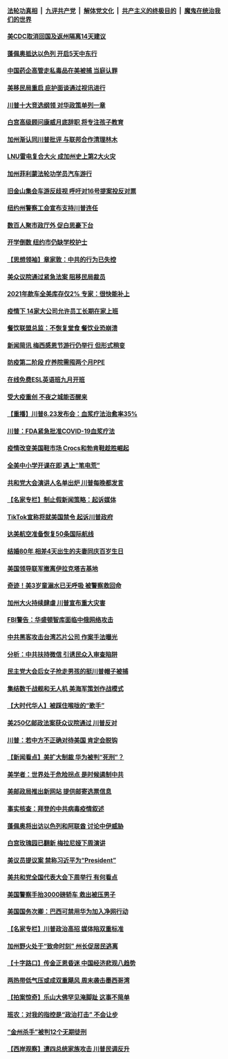 

####  [法轮功真相](../../../../basic/blob/master/README.md?t=08250003) &nbsp;|&nbsp; [九评共产党](../../../../9ping.md/blob/master/README.md?t=08250003) &nbsp;|&nbsp; [解体党文化](../../../../jtdwh.md/blob/master/README.md?t=08250003)  &nbsp;|&nbsp; [共产主义的终极目的](../../../../gczydzjmd.md/blob/master/README.md?t=08250003) &nbsp;|&nbsp; [魔鬼在统治我们的世界](../../../../mgztzwmdsj.md/blob/master/README.md?t=08250003) 

#### [美CDC取消回国及返州隔离14天建议](../pages/nsc412/n12353788.md?t=08250003) 

#### [蓬佩奥抵达以色列 开启5天中东行](../pages/nsc412/n12353828.md?t=08250003) 

#### [中国药企高管走私毒品在美被捕 当庭认罪](../pages/nsc412/n12352694.md?t=08250003) 

#### [美移民局重启 庇护面谈通过视讯进行](../pages/nsc412/n12352623.md?t=08250003) 

#### [川普十大竞选纲领 对华政策单列一章](../pages/nsc412/n12353401.md?t=08250003) 

#### [白宫高级顾问康威月底辞职 将专注孩子教育](../pages/nsc412/n12353067.md?t=08250003) 

#### [加州渐认同川普批评  与联邦合作清理林木](../pages/nsc412/n12352979.md?t=08250003) 

#### [LNU雷电复合大火 成加州史上第2大火灾](../pages/nsc412/n12352942.md?t=08250003) 

#### [加州菲利蒙法轮功学员汽车游行](../pages/nsc412/n12352896.md?t=08250003) 

#### [旧金山集会车游反歧视 呼吁对16号提案投反对票](../pages/nsc412/n12352865.md?t=08250003) 

#### [纽约州警察工会宣布支持川普连任](../pages/nsc412/n12352618.md?t=08250003) 

#### [数百人聚市政厅外 促白思豪下台](../pages/nsc412/n12352615.md?t=08250003) 

#### [开学倒数 纽约市仍缺学校护士](../pages/nsc412/n12352613.md?t=08250003) 

#### [【思想领袖】章家敦：中共的行为已失控](../pages/nsc412/n12290301.md?t=08250003) 

#### [美众议院通过紧急法案 阻移民局裁员](../pages/nsc412/n12352273.md?t=08250003) 

#### [2021年款车全美库存仅2% 专家：很快能补上](../pages/nsc412/n12352046.md?t=08250003) 

#### [疫情下 14家大公司允许员工长期在家上班](../pages/nsc412/n12338931.md?t=08250003) 

#### [餐饮联盟总监：不恢复堂食 餐饮业恐崩溃](../pages/nsc412/n12351968.md?t=08250003) 

#### [新闻简讯 梅西感恩节游行仍举行 但形式稍变](../pages/nsc412/n12352111.md?t=08250003) 

#### [防疫第二阶段 疗养院需囤两个月PPE](../pages/nsc412/n12352115.md?t=08250003) 

#### [在线免费ESL英语班九月开班](../pages/nsc412/n12352118.md?t=08250003) 

#### [受大疫重创 不夜之城能否醒来](../pages/nsc412/n12352120.md?t=08250003) 

#### [【重播】川普8.23发布会：血浆疗法治愈率35%](../pages/nsc412/n12351841.md?t=08250003) 

#### [川普：FDA紧急批准COVID-19血浆疗法](../pages/nsc412/n12352093.md?t=08250003) 

#### [疫情改变美国鞋市场 Crocs和勃肯鞋趁胜崛起](../pages/nsc412/n12351748.md?t=08250003) 

#### [全美中小学开课在即 遇上“笔电荒”](../pages/nsc412/n12351886.md?t=08250003) 

#### [共和党大会演讲人名单出炉 川普每晚都发言](../pages/nsc412/n12351939.md?t=08250003) 

#### [【名家专栏】制止假新闻策略：起诉媒体](../pages/nsc412/n12351254.md?t=08250003) 

#### [TikTok宣称将就美国禁令 起诉川普政府](../pages/nsc412/n12351752.md?t=08250003) 

#### [达美航空准备恢复50条国际航线](../pages/nsc412/n12351583.md?t=08250003) 

#### [结婚80年 相差4天出生的夫妻同庆百岁生日](../pages/nsc412/n12351561.md?t=08250003) 

#### [美国领导联军撤离伊拉克塔吉基地](../pages/nsc412/n12351654.md?t=08250003) 

#### [奇迹！美3岁童溺水已无呼吸 被警察救回命](../pages/nsc412/n12351570.md?t=08250003) 

#### [加州大火持续肆虐 川普宣布重大灾害](../pages/nsc412/n12351602.md?t=08250003) 

#### [FBI警告：华盛顿智库面临中俄网络攻击](../pages/nsc412/n12351494.md?t=08250003) 

#### [中共黑客攻击台湾芯片公司 作案手法曝光](../pages/nsc412/n12350422.md?t=08250003) 

#### [分析：中共扶持微信 引诱民众入审查陷阱](../pages/nsc412/n12346977.md?t=08250003) 

#### [民主党大会后女子抢走男孩的挺川普帽子被捕](../pages/nsc412/n12350841.md?t=08250003) 

#### [集结数千战舰和无人机 美海军策划作战模式](../pages/nsc412/n12349035.md?t=08250003) 

#### [【大时代华人】被踩住喉咙的“歌手”](../pages/nsc412/n12350800.md?t=08250003) 

#### [美250亿邮政法案获众议院通过 川普反对](../pages/nsc412/n12350806.md?t=08250003) 

#### [川普：若中方不正确对待美国 肯定会脱钩](../pages/nsc412/n12350764.md?t=08250003) 

#### [【新闻看点】美扩大制裁 华为被判“死刑”？](../pages/nsc412/n12350600.md?t=08250003) 

#### [美学者：世界处于危险拐点 是时候遏制中共](../pages/nsc412/n12350671.md?t=08250003) 

#### [美邮政局推出新网站 提供邮寄选票信息](../pages/nsc412/n12350703.md?t=08250003) 

#### [事实核查：拜登的中共病毒疫情叙述](../pages/nsc412/n12350468.md?t=08250003) 

#### [蓬佩奥将出访以色列和阿联酋 讨论中伊威胁](../pages/nsc412/n12350619.md?t=08250003) 

#### [白宫玫瑰园已翻新 梅拉尼娅下周演讲](../pages/nsc412/n12350568.md?t=08250003) 

#### [美议员提议案 禁称习近平为“President”](../pages/nsc412/n12350523.md?t=08250003) 

#### [美共和党全国代表大会下周举行 有何看点](../pages/nsc412/n12350365.md?t=08250003) 

#### [美国警察手抬3000磅轿车 救出被压男子](../pages/nsc412/n12350195.md?t=08250003) 

#### [美国国务次卿：巴西可禁用华为加入净网行动](../pages/nsc412/n12350213.md?t=08250003) 

#### [【名家专栏】川普政治高招 媒体陷双重标准](../pages/nsc412/n12349382.md?t=08250003) 

#### [加州野火处于“致命时刻” 州长促居民逃离](../pages/nsc412/n12350135.md?t=08250003) 

#### [【十字路口】传金正恩昏迷 中国经济悲观八趋势](../pages/nsc412/n12349392.md?t=08250003) 

#### [两热带低气压或成双重飓风 周末袭击墨西哥湾](../pages/nsc412/n12349702.md?t=08250003) 

#### [【拍案惊奇】乐山大佛罕见淹脚趾 这事不简单](../pages/nsc412/n12349649.md?t=08250003) 

#### [班农：对我的指控是“政治打击” 不会让步](../pages/nsc412/n12349324.md?t=08250003) 

#### [“金州杀手”被判12个无期徒刑](../pages/nsc412/n12349714.md?t=08250003) 

#### [【西岸观察】遭四总统家族攻击 川普民调反升](../pages/nsc412/n12349555.md?t=08250003) 

